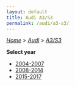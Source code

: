 ```yaml
---
layout: default
title: Audi A3/S3
permalink: /audi/a3-s3/
---
```

[*Home*](/) > [*Audi*](/audi/) > [*A3/S3*](/audi/a3-s3/)

**Select year**

- [2004-2007](/audi/a3-s3/2004-2007/)
- [2008-2014](/audi/a3-s3/2008-2014/)
- [2015-2017](/audi/a3-s3/2015-2017/)